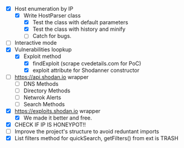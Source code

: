 - [X] Host enumeration by IP
  - [X] Write HostParser class
    - [X] Test the class with default parameters
    - [X] Test the class with history and minify
    - [ ] Catch for bugs.
- [ ] Interactive mode
- [X] Vulnerabilities loopkup
  - [X] Exploit method
    - [X] findExploit (scrape cvedetails.com for PoC)
    - [X] exploit attribute for Shodanner constructor
- [ ] https://api.shodan.io wrapper
  - [ ] DNS Methods
  - [ ] Directory Methods
  - [ ] Netwrok Alerts
  - [ ] Search Methods
- [X] https://exploits.shodan.io wrapper
  - [X] We made it better and free. 
- [X] CHECK IF IP IS HONEYPOT!!
- [ ] Improve the project's structure to avoid reduntant imports
- [X] List filters method for quickSearch, getFilters() from ext is TRASH
